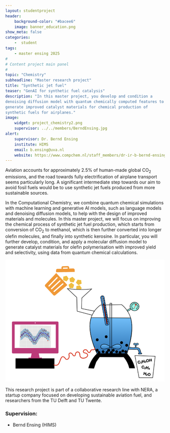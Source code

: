 ```yaml
---
layout: studentproject
header: 
    background-color: "#bacee6"
    image: banner_education.png
show_meta: false	
categories:
    -  student
tags:
    - master ensing 2025
#
# Content project main panel
#
topic: "Chemistry"
subheadline: "Master research project"
title: "Synthetic jet fuel"
teaser: "GenAI for synthetic fuel catalysis"
description: "In this master project, you develop and condition a
denoising diffusion model with quantum chemically computed features to
generate improved catalyst materials for chemical production of
synthetic fuels for airplanes."
image:
    widget: project_chemistry2.png
    supervisor: ../../members/BerndEnsing.jpg
alert:
    supervisor: Dr. Bernd Ensing
    institute: HIMS
    email: b.ensing@uva.nl
    website: https://www.compchem.nl/staff_members/dr-ir-b-bernd-ensing
---
```


Aviation accounts for approximately 2.5% of human-made global CO<sub>2</sub>
emissions, and the road towards fully electrification of airplane
transport seems particularly long. A significant intermediate step towards our
aim to avoid fosil fuels would be to use synthetic jet fuels produced
from more sustainable sources.


In the Computational Chemistry, we combine quantum chemical
simulations with machine learning and generative AI models, such as
language models and denoising diffusion models, to help with the
design of improved materials and molecules. In this master project, we
will focus on improving the chemical process of synthetic jet fuel
production, which starts from conversion of CO<sub>2</sub> to
methanol, which is then further converted into longer olefin
molecules, and finally into synthetic kerosine. In particular, you
will further develop, condition, and apply a molecular diffusion model
to generate catalyst materials for olefin polymerisation with improved
yield and selectivity, using data from quantum chemical calculations.

![Student Project](../../images//ai4smm_student_project1.png "Title")

This research project is part of a collaborative research line with
NERA, a startup company focused on developing sustainable
aviation fuel, and researchers from the TU Delft and TU
Twente.


### Supervision:
* Bernd Ensing (HIMS)

